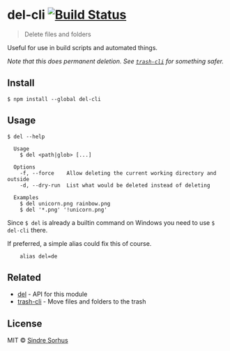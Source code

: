# del-cli [![Build Status](https://travis-ci.org/sindresorhus/del-cli.svg?branch=master)](https://travis-ci.org/sindresorhus/del-cli)

> Delete files and folders

Useful for use in build scripts and automated things.

*Note that this does permanent deletion. See [`trash-cli`](https://github.com/sindresorhus/trash-cli) for something safer.*


## Install

```
$ npm install --global del-cli
```


## Usage

```
$ del --help

  Usage
    $ del <path|glob> [...]

  Options
    -f, --force    Allow deleting the current working directory and outside
    -d, --dry-run  List what would be deleted instead of deleting

  Examples
    $ del unicorn.png rainbow.png
    $ del '*.png' '!unicorn.png'
```

Since `$ del` is already a builtin command on Windows you need to use `$ del-cli` there.

If preferred, a simple alias could fix this of course.

```
	alias del=de
```


## Related

- [del](https://github.com/sindresorhus/del) - API for this module
- [trash-cli](https://github.com/sindresorhus/trash-cli) - Move files and folders to the trash


## License

MIT © [Sindre Sorhus](http://sindresorhus.com)
